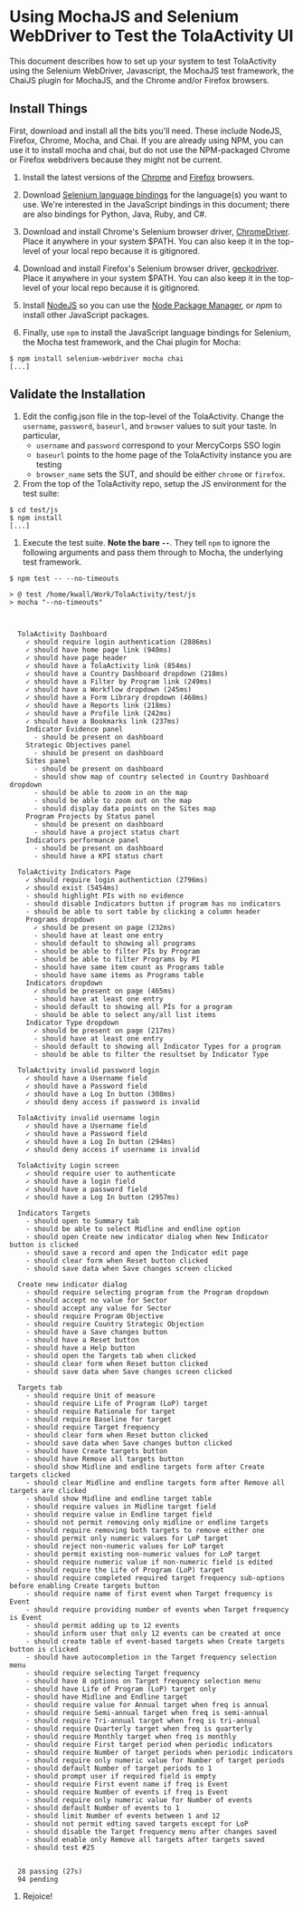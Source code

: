 # Using MochaJS and Selenium WebDriver to Test the TolaActivity UI

This document describes how to set up your system to test TolaActivity
using the Selenium WebDriver, Javascript, the MochaJS test framework,
the ChaiJS plugin for MochaJS, and the Chrome and/or Firefox browsers.

## Install Things
First, download and install all the bits you'll need. These include
NodeJS, Firefox, Chrome, Mocha, and Chai. If you are already using 
NPM, you can use it to install mocha and chai, but do not use the
NPM-packaged Chrome or Firefox webdrivers because they might not be
current.

1. Install the latest versions of the
[Chrome](ttps://www.google.com/chrome/browser/) and
[Firefox](https://www.mozilla.org/download) browsers.
1. Download [Selenium language
bindings](http://www.seleniumhq.org/download/) for the language(s)
you want to use. We're interested in the JavaScript bindings in
this document; there are also bindings for Python, Java, Ruby, and C#.

1. Download and install Chrome's Selenium browser driver, 
[ChromeDriver](https://sites.google.com/a/chromium.org/chromedriver).
Place it anywhere in your system $PATH. You can also keep it in
the top-level of your local repo because it is gitignored.
1. Download and install Firefox's Selenium browser driver,
[geckodriver](https://github.com/mozilla/geckodriver/releases).
Place it anywhere in your system $PATH. You can also keep it in
the top-level of your local repo because it is gitignored.
1. Install [NodeJS](https://nodjs.org) so you can use the 
[Node Package Manager](https://www.npmjos.com), or _npm_ to install
other JavaScript packages.
1. Finally, use `npm` to install the JavaScript language bindings
for Selenium, the Mocha test framework, and the Chai plugin for
Mocha:

```
$ npm install selenium-webdriver mocha chai
[...]
```

## Validate the Installation
1. Edit the config.json file in the top-level of the TolaActivity. Change
the `username`, `password`, `baseurl`, and `browser` values to suit your
taste. In particular,
    - `username` and `password` correspond to your MercyCorps SSO login
    - `baseurl` points to the home page of the TolaActivity instance
    you are testing
    - `browser_name` sets the SUT, and should be either `chrome` or
    `firefox`.
1. From the top of the TolaActivity repo, setup the JS environment for 
the test suite:

```
$ cd test/js
$ npm install
[...]
```

1. Execute the test suite. **Note the bare `--`**. They tell `npm`
to ignore the following arguments and pass them through to Mocha,
the underlying test framework.

```
$ npm test -- --no-timeouts

> @ test /home/kwall/Work/TolaActivity/test/js
> mocha "--no-timeouts"



  TolaActivity Dashboard
    ✓ should require login authentication (2886ms)
    ✓ should have home page link (940ms)
    ✓ should have page header
    ✓ should have a TolaActivity link (854ms)
    ✓ should have a Country Dashboard dropdown (218ms)
    ✓ should have a Filter by Program link (249ms)
    ✓ should have a Workflow dropdown (245ms)
    ✓ should have a Form Library dropdown (468ms)
    ✓ should have a Reports link (218ms)
    ✓ should have a Profile link (242ms)
    ✓ should have a Bookmarks link (237ms)
    Indicator Evidence panel
      - should be present on dashboard
    Strategic Objectives panel
      - should be present on dashboard
    Sites panel
      - should be present on dashboard
      - should show map of country selected in Country Dashboard dropdown
      - should be able to zoom in on the map
      - should be able to zoom out on the map
      - should display data points on the Sites map
    Program Projects by Status panel
      - should be present on dashboard
      - should have a project status chart
    Indicators performance panel
      - should be present on dashboard
      - should have a KPI status chart

  TolaActivity Indicators Page
    ✓ should require login authentiction (2796ms)
    ✓ should exist (5454ms)
    - should highlight PIs with no evidence
    - should disable Indicators button if program has no indicators
    - should be able to sort table by clicking a column header
    Programs dropdown
      ✓ should be present on page (232ms)
      - should have at least one entry
      - should default to showing all programs
      - should be able to filter PIs by Program
      - should be able to filter Programs by PI
      - should have same item count as Programs table
      - should have same items as Programs table
    Indicators dropdown
      ✓ should be present on page (465ms)
      - should have at least one entry
      - should default to showing all PIs for a program
      - should be able to select any/all list items
    Indicator Type dropdown
      ✓ should be present on page (217ms)
      - should have at least one entry
      - should default to showing all Indicator Types for a program
      - should be able to filter the resultset by Indicator Type

  TolaActivity invalid password login
    ✓ should have a Username field
    ✓ should have a Password field
    ✓ should have a Log In button (308ms)
    ✓ should deny access if password is invalid

  TolaActivity invalid username login
    ✓ should have a Username field
    ✓ should have a Password field
    ✓ should have a Log In button (294ms)
    ✓ should deny access if username is invalid

  TolaActivity Login screen
    ✓ should require user to authenticate
    ✓ should have a login field
    ✓ should have a password field
    ✓ should have a Log In button (2957ms)

  Indicators Targets
    - should open to Summary tab
    - should be able to select Midline and endline option
    - should open Create new indicator dialog when New Indicator button is clicked
    - should save a record and open the Indicator edit page
    - should clear form when Reset button clicked
    - should save data when Save changes screen clicked

  Create new indicator dialog
    - should require selecting program from the Program dropdown
    - should accept no value for Sector
    - should accept any value for Sector
    - should require Program Objective
    - should require Country Strategic Objection
    - should have a Save changes button
    - should have a Reset button
    - should have a Help button
    - should open the Targets tab when clicked
    - should clear form when Reset button clicked
    - should save data when Save changes screen clicked

  Targets tab
    - should require Unit of measure
    - should require Life of Program (LoP) target
    - should require Rationale for target
    - should require Baseline for target
    - should require Target frequency
    - should clear form when Reset button clicked
    - should save data when Save changes button clicked
    - should have Create targets button
    - should have Remove all targets button
    - should show Midline and endline targets form after Create targets clicked
    - should clear Midline and endline targets form after Remove all targets are clicked
    - should show Midline and endline target table
    - should require values in Midline target field
    - should require value in Endline target field
    - should not permit removing only midline or endline targets
    - should require removing both targets to remove either one
    - should permit only numeric values for LoP target
    - should reject non-numeric values for LoP target
    - should permit existing non-numeric values for LoP target
    - should require numeric value if non-numeric field is edited
    - should require the Life of Program (LoP) target
    - should require completed required target frequency sub-options before enabling Create targets button
    - should require name of first event when Target frequency is Event
    - should require providing number of events when Target frequency is Event
    - should permit adding up to 12 events
    - should inform user that only 12 events can be created at once
    - should create table of event-based targets when Create targets button is clicked
    - should have autocompletion in the Target frequency selection menu
    - should require selecting Target frequency
    - should have 8 options on Target frequency selection menu
    - should have Life of Program (LoP) target only
    - should have Midline and Endline target
    - should require value for Annual target when freq is annual
    - should require Semi-annual target when freq is semi-annual
    - should require Tri-annual target when freq is tri-annual
    - should require Quarterly target when freq is quarterly
    - should require Monthly target when freq is monthly
    - should require First target period when periodic indicators
    - should require Number of target periods when periodic indicators
    - should require only numeric value for Number of target periods
    - should default Number of target periods to 1
    - should prompt user if required field is empty
    - should require First event name if freq is Event
    - should require Number of events if freq is Event
    - should require only numeric value for Number of events
    - should default Number of events to 1
    - should limit Number of events between 1 and 12
    - should not permit edting saved targets except for LoP
    - should disable the Target frequency menu after changes saved
    - should enable only Remove all targets after targets saved
    - should test #25


  28 passing (27s)
  94 pending
```
1. Rejoice!

